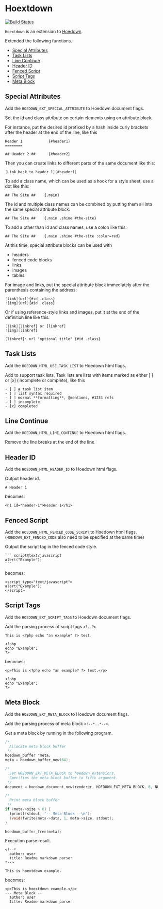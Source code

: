 # Hoextdown

[![Build Status](https://api.travis-ci.org/kjdev/hoextdown.png?branch=master)](https://travis-ci.org/kjdev/hoextdown)

`Hoextdown` is an extension to [Hoedown](https://github.com/hoedown/hoedown).

Extended the following functions.

* [Special Attributes](#special-attributes)
* [Task Lists](#task-lists)
* [Line Continue](#line-continue)
* [Header ID](#header-id)
* [Fenced Script](#fenced-script)
* [Script Tags](#script-tags)
* [Meta Block](#meta-block)

## Special Attributes

Add the `HOEDOWN_EXT_SPECIAL_ATTRIBUTE` to Hoedown document flags.

Set the id and class attribute on certain elements using an attribute block.

For instance, put the desired id prefixed by a hash inside curly brackets after
the header at the end of the line, like this

```
Header 1            {#header1}
========

## Header 2 ##      {#header2}
```

Then you can create links to different parts of the same document like this:

```
[Link back to header 1](#header1)
```

To add a class name, which can be used as a hook for a style sheet, use a dot
like this:

```
## The Site ##    {.main}
```

The id and multiple class names can be combined by putting them all into the
same special attribute block:

```
## The Site ##    {.main .shine #the-site}
```

To add a other than id and class names, use a colon like this:

```
## The Site ##    {.main .shine #the-site :color=red}
```

At this time, special attribute blocks can be used with

* headers
* fenced code blocks
* links
* images
* tables

For image and links, put the special attribute block immediately after the
parenthesis containing the address:

```
[link](url){#id .class}
![img](url){#id .class}
```

Or if using reference-style links and images, put it at the end of the
definition line like this:

```
[link][linkref] or [linkref]
![img][linkref]

[linkref]: url "optional title" {#id .class}
```

## Task Lists

Add the `HOEDOWN_HTML_USE_TASK_LIST` to Hoedown html flags.

Add to support task lists, Task lists are lists with items marked as either [ ]
or [x] (incomplete or complete), like this

```
- [ ] a task list item
- [ ] list syntax required
- [ ] normal **formatting**, @mentions, #1234 refs
- [ ] incomplete
- [x] completed
```

## Line Continue

Add the `HOEDOWN_HTML_LINE_CONTINUE` to Hoedown html flags.

Remove the line breaks at the end of the line.

## Header ID

Add the `HOEDOWN_HTML_HEADER_ID` to Hoedown html flags.

Output header id.

```
# Header 1
```

becomes:

```
<h1 id="header-1">Header 1</h1>
```

## Fenced Script

Add the `HOEDOWN_HTML_FENCED_CODE_SCRIPT` to Hoedown html flags.
(`HOEDOWN_EXT_FENCED_CODE` also need to be specified at the same time)

Output the script tag in the fenced code style.

    ``` script@text/javascript
    alert("Example");
    ```

becomes:

```
<script type="text/javascript">
alert("Example");
</script>
```

## Script Tags

Add the `HOEDOWN_EXT_SCRIPT_TAGS` to Hoedown document flags.

Add the parsing process of script tags `<?..?>`.

```
This is <?php echo "an example" ?> test.

<?php
echo "Example";
?>
```

becomes:

```
<p>This is <?php echo "an example? ?> test.</p>

<?php
echo "Example";
?>
```

## Meta Block

Add the `HOEDOWN_EXT_META_BLOCK` to Hoedown document flags.

Add the parsing process of meta block `<!--*..*-->`.

Get a meta block by running in the following program.

```c
/*
  Allocate meta block buffer
 */
hoedown_buffer *meta;
meta = hoedown_buffer_new(64);

/*
  Set HOEDOWN_EXT_META_BLOCK to hoedown_extensions.
  Specifies the meta block buffer to fifth argument.
 */
document = hoedown_document_new(renderer, HOEDOWN_EXT_META_BLOCK, 6, NULL, meta);

/*
  Print meta block buffer
 */
if (meta->size > 0) {
  fprintf(stdout, "-- Meta Block --\n");
  (void)fwrite(meta->data, 1, meta->size, stdout);
}

hoedown_buffer_free(meta);
```

Execution parse result.

```
<!--*
  author: user
  title: Readme markdown parser
*-->

This is hoextdown example.
```

becomes:

```
<p>This is hoextdown example.</p>
--- Meta Block --
  author: user
  title: Readme markdown parser
```

